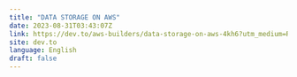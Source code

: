 ```yaml
---
title: "DATA STORAGE ON AWS"
date: 2023-08-31T03:43:07Z
link: https://dev.to/aws-builders/data-storage-on-aws-4kh6?utm_medium=RSS&utm_source=news.12bit.vn
site: dev.to
language: English
draft: false
---
```

